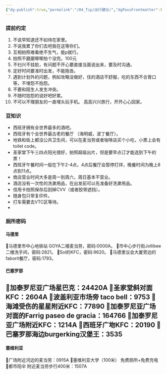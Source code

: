 ```yaml
---
{"dg-publish":true,"permalink":"/04_Tip/出行建议/","dgPassFrontmatter":true}
---
```


### 提前约定
1. 不说早知道还不如待在家里。
2. 不说我累了你们去吧我在这等你们。
3. 互相拍照难看绝不生气，能p就行。
4. 拍照不磨磨唧唧拍个没完。100元
5. 不扫兴不挂脸，有问题不开心要直接当面说出来，要及时沟通。
6. 定好时间要准时出发，不能拖沓。
7. 遇到计划外的问题，例如攻略没做好，住的酒店不舒服，吃的东西不合胃口等，不埋怨不抱怨。
8. 不要和陌生人发生冲突。
9. 不随时抱怨的说好吧好累。
10. 不可以不理朋友的一直埋头玩手机。
高高兴兴旅行，开开心心回家。

### 豆知识

+ 西班牙拥有全世界最多的酒吧。
+ 西班牙有个全世界最古老的餐厅 （海明威，波丁餐厅）。
+ 地铁和街上都没公共卫生间，可以在麦当劳或者咖啡店买个小吃，小票上会有 toilet code。
+ 圣家堂下午三四点阳光很好，拍照超级出片，但是要早点订才能选到下午的票！
+ 西班牙午餐时间一般在下午2-4点，4点后餐厅会暂停打烊，晚餐时间为晚上8点到11点。
+ 商店营业时间大多是周一到周六，周日基本不营业。
+ 酒店没有一次性的洗漱用品，在出发前可以先准备好洗漱用品。
+ 信用卡拍照保存后刮掉CVV（或者胶带遮挡）。
+ 随身包只带复印件。
+ 打车需要去VTC区等待。
+ 
### 厕所密码
#### 马德里
📍马德里市中心地铁站 GOYA二楼麦当劳，密码:0000A。
📍市中心步行街Jollibee二楼洗手间，密码:2821。
📍Sol的KFC，密码:9620。
📍马德里议会大厦旁边的faborit餐厅，密码:1793。

#### 巴塞罗那
📍加泰罗尼亚广场星巴克：24420A
📍圣家堂斜对面KFC：2604A
📍波盖利亚市场旁 taco bell：9753
📍海滩受伤的星星附近KFC：77890
📍加泰罗尼亚广场对面的Farrig paseo de gracia：164766
📍加泰罗尼亚广场附近KFC：1214A
📍西班牙广圽KFC：20190
📍巴塞罗那海边burgerking汉堡王：3535
-
#### 塞维利亚
📍广场附近河边的麦当劳：0915A
📍塞维利亚大学（100米） 免费厕所+免费充电
📍都市阳伞 附近麦当劳步行400米：1507A